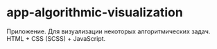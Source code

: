 # app-algorithmic-visualization
Приложение. Для визуализации некоторых алгоритмических задач. HTML + CSS (SCSS) + JavaScript.
